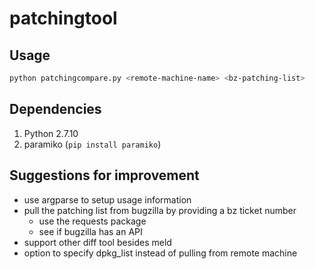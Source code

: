 # patchingtool

## Usage
```bash
python patchingcompare.py <remote-machine-name> <bz-patching-list>
```

## Dependencies
1. Python 2.7.10
2. paramiko (`pip install paramiko`)

## Suggestions for improvement
* use argparse to setup usage information
* pull the patching list from bugzilla by providing a bz ticket number
    * use the requests package
    * see if bugzilla has an API
* support other diff tool besides meld
* option to specify dpkg_list instead of pulling from remote machine
